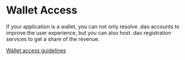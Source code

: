 # Wallet Access

If your application is a wallet, you can not only resolve .dao accounts to improve the user experience, but you can also host .dao registration services to get a share of the revenue.

[Wallet access guidelines](../../../register-.dao/character-list/fraud-prevention.md)
